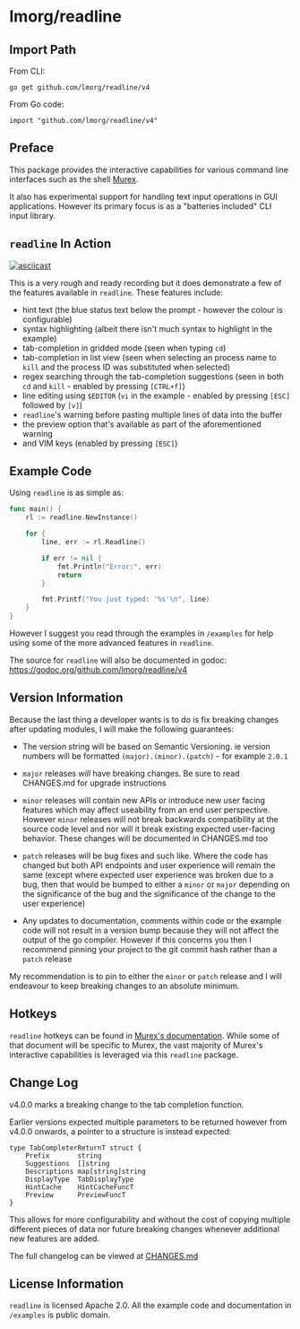 # lmorg/readline

## Import Path

From CLI:
```
go get github.com/lmorg/readline/v4
```

From Go code:
```
import "github.com/lmorg/readline/v4"
```

## Preface

This package provides the interactive capabilities for various command line
interfaces such as the shell [Murex](https://murex.rocks).

It also has experimental support for handling text input operations in GUI
applications. However its primary focus is as a "batteries included"
CLI input library.

## `readline` In Action

[![asciicast](https://asciinema.org/a/232714.svg)](https://asciinema.org/a/232714)

This is a very rough and ready recording but it does demonstrate a few of the
features available in `readline`. These features include:
* hint text (the blue status text below the prompt - however the colour is
  configurable)
* syntax highlighting (albeit there isn't much syntax to highlight in the
  example)
* tab-completion in gridded mode (seen when typing `cd`)
* tab-completion in list view (seen when selecting an process name to `kill`
  and the process ID was substituted when selected)
* regex searching through the tab-completion suggestions (seen in both `cd` and
  `kill` - enabled by pressing `[CTRL+f]`)
* line editing using `$EDITOR` (`vi` in the example - enabled by pressing
  `[ESC]` followed by `[v]`)
* `readline`'s warning before pasting multiple lines of data into the buffer
* the preview option that's available as part of the aforementioned warning
* and VIM keys (enabled by pressing `[ESC]`)

## Example Code

Using `readline` is as simple as:

```go
func main() {
    rl := readline.NewInstance()

    for {
        line, err := rl.Readline()

        if err != nil {
            fmt.Println("Error:", err)
            return
        }

        fmt.Printf("You just typed: '%s'\n", line)
    }
}
```

However I suggest you read through the examples in `/examples` for help using
some of the more advanced features in `readline`.

The source for `readline` will also be documented in godoc: https://godoc.org/github.com/lmorg/readline/v4

## Version Information

Because the last thing a developer wants is to do is fix breaking changes after
updating modules, I will make the following guarantees:

* The version string will be based on Semantic Versioning. ie version numbers
  will be formatted `(major).(minor).(patch)` - for example `2.0.1`

* `major` releases _will_ have breaking changes. Be sure to read CHANGES.md for
  upgrade instructions

* `minor` releases will contain new APIs or introduce new user facing features
  which may affect useability from an end user perspective. However `minor`
  releases will not break backwards compatibility at the source code level and
  nor will it break existing expected user-facing behavior. These changes will
  be documented in CHANGES.md too

* `patch` releases will be bug fixes and such like. Where the code has changed
  but both API endpoints and user experience will remain the same (except where
  expected user experience was broken due to a bug, then that would be bumped
  to either a `minor` or `major` depending on the significance of the bug and
  the significance of the change to the user experience)

* Any updates to documentation, comments within code or the example code will
  not result in a version bump because they will not affect the output of the
  go compiler. However if this concerns you then I recommend pinning your
  project to the git commit hash rather than a `patch` release

My recommendation is to pin to either the `minor` or `patch` release and I will
endeavour to keep breaking changes to an absolute minimum.

## Hotkeys

`readline` hotkeys can be found in [Murex's documentation](https://murex.rocks/user-guide/terminal-keys.html).
While some of that document will be specific to Murex, the vast majority of
Murex's interactive capabilities is leveraged via this `readline` package.

## Change Log

v4.0.0 marks a breaking change to the tab completion function.

Earlier versions expected multiple parameters to be returned however from
v4.0.0 onwards, a pointer to a structure is instead expected:
```
type TabCompleterReturnT struct {
	Prefix       string
	Suggestions  []string
	Descriptions map[string]string
	DisplayType  TabDisplayType
	HintCache    HintCacheFuncT
	Preview      PreviewFuncT
}
```
This allows for more configurability and without the cost of copying multiple
different pieces of data nor future breaking changes whenever additional new
features are added.

The full changelog can be viewed at [CHANGES.md](CHANGES.md)

## License Information

`readline` is licensed Apache 2.0. All the example code and documentation in
`/examples` is public domain.
